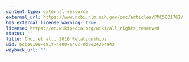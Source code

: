 ```yaml
---
content_type: external-resource
external_url: https://www.ncbi.nlm.nih.gov/pmc/articles/PMC5001761/
has_external_license_warning: true
license: https://en.wikipedia.org/wiki/All_rights_reserved
status: ''
title: Choi et al., 2016 Relationships
uid: bcbe0199-e91f-4e00-a46c-0d8e24364a43
wayback_url: ''
---
```


